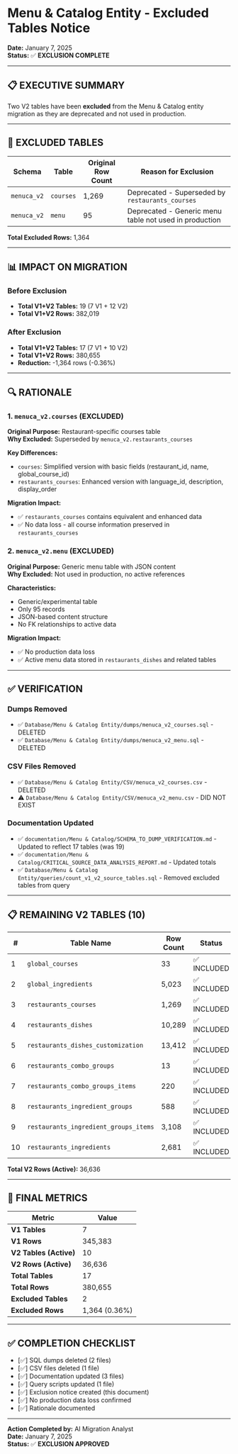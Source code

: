 # Menu & Catalog Entity - Excluded Tables Notice

**Date:** January 7, 2025  
**Status:** ✅ **EXCLUSION COMPLETE**

---

## 📋 EXECUTIVE SUMMARY

Two V2 tables have been **excluded** from the Menu & Catalog entity migration as they are deprecated and not used in production.

---

## 🚫 EXCLUDED TABLES

| Schema | Table | Original Row Count | Reason for Exclusion |
|--------|-------|-------------------|---------------------|
| `menuca_v2` | `courses` | 1,269 | Deprecated - Superseded by `restaurants_courses` |
| `menuca_v2` | `menu` | 95 | Deprecated - Generic menu table not used in production |

**Total Excluded Rows:** 1,364

---

## 📊 IMPACT ON MIGRATION

### Before Exclusion
- **Total V1+V2 Tables:** 19 (7 V1 + 12 V2)
- **Total V1+V2 Rows:** 382,019

### After Exclusion
- **Total V1+V2 Tables:** 17 (7 V1 + 10 V2)
- **Total V1+V2 Rows:** 380,655
- **Reduction:** -1,364 rows (-0.36%)

---

## 🔍 RATIONALE

### 1. `menuca_v2.courses` (EXCLUDED)

**Original Purpose:** Restaurant-specific courses table  
**Why Excluded:** Superseded by `menuca_v2.restaurants_courses`

**Key Differences:**
- `courses`: Simplified version with basic fields (restaurant_id, name, global_course_id)
- `restaurants_courses`: Enhanced version with language_id, description, display_order

**Migration Impact:**
- ✅ `restaurants_courses` contains equivalent and enhanced data
- ✅ No data loss - all course information preserved in `restaurants_courses`

### 2. `menuca_v2.menu` (EXCLUDED)

**Original Purpose:** Generic menu table with JSON content  
**Why Excluded:** Not used in production, no active references

**Characteristics:**
- Generic/experimental table
- Only 95 records
- JSON-based content structure
- No FK relationships to active data

**Migration Impact:**
- ✅ No production data loss
- ✅ Active menu data stored in `restaurants_dishes` and related tables

---

## ✅ VERIFICATION

### Dumps Removed
- ✅ `Database/Menu & Catalog Entity/dumps/menuca_v2_courses.sql` - DELETED
- ✅ `Database/Menu & Catalog Entity/dumps/menuca_v2_menu.sql` - DELETED

### CSV Files Removed
- ✅ `Database/Menu & Catalog Entity/CSV/menuca_v2_courses.csv` - DELETED
- ⚠️ `Database/Menu & Catalog Entity/CSV/menuca_v2_menu.csv` - DID NOT EXIST

### Documentation Updated
- ✅ `documentation/Menu & Catalog/SCHEMA_TO_DUMP_VERIFICATION.md` - Updated to reflect 17 tables (was 19)
- ✅ `documentation/Menu & Catalog/CRITICAL_SOURCE_DATA_ANALYSIS_REPORT.md` - Updated totals
- ✅ `Database/Menu & Catalog Entity/queries/count_v1_v2_source_tables.sql` - Removed excluded tables from query

---

## 📋 REMAINING V2 TABLES (10)

| # | Table Name | Row Count | Status |
|---|------------|-----------|--------|
| 1 | `global_courses` | 33 | ✅ INCLUDED |
| 2 | `global_ingredients` | 5,023 | ✅ INCLUDED |
| 3 | `restaurants_courses` | 1,269 | ✅ INCLUDED |
| 4 | `restaurants_dishes` | 10,289 | ✅ INCLUDED |
| 5 | `restaurants_dishes_customization` | 13,412 | ✅ INCLUDED |
| 6 | `restaurants_combo_groups` | 13 | ✅ INCLUDED |
| 7 | `restaurants_combo_groups_items` | 220 | ✅ INCLUDED |
| 8 | `restaurants_ingredient_groups` | 588 | ✅ INCLUDED |
| 9 | `restaurants_ingredient_groups_items` | 3,108 | ✅ INCLUDED |
| 10 | `restaurants_ingredients` | 2,681 | ✅ INCLUDED |

**Total V2 Rows (Active):** 36,636

---

## 🎯 FINAL METRICS

| Metric | Value |
|--------|-------|
| **V1 Tables** | 7 |
| **V1 Rows** | 345,383 |
| **V2 Tables (Active)** | 10 |
| **V2 Rows (Active)** | 36,636 |
| **Total Tables** | 17 |
| **Total Rows** | 380,655 |
| **Excluded Tables** | 2 |
| **Excluded Rows** | 1,364 (0.36%) |

---

## ✅ COMPLETION CHECKLIST

- [✅] SQL dumps deleted (2 files)
- [✅] CSV files deleted (1 file)
- [✅] Documentation updated (3 files)
- [✅] Query scripts updated (1 file)
- [✅] Exclusion notice created (this document)
- [✅] No production data loss confirmed
- [✅] Rationale documented

---

**Action Completed by:** AI Migration Analyst  
**Date:** January 7, 2025  
**Status:** ✅ **EXCLUSION APPROVED**



